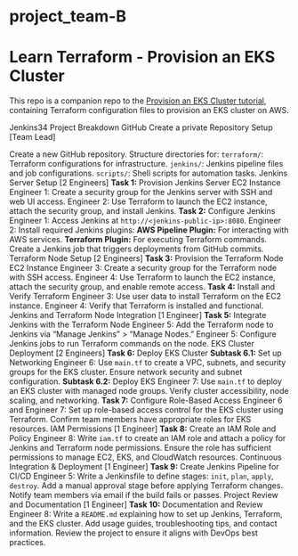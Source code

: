 # project_team-B
# Learn Terraform - Provision an EKS Cluster

This repo is a companion repo to the [Provision an EKS Cluster tutorial](https://developer.hashicorp.com/terraform/tutorials/kubernetes/eks), containing
Terraform configuration files to provision an EKS cluster on AWS.


Jenkins34 Project Breakdown
GitHub Create a private Repository Setup [Team Lead]

Create a new GitHub repository.
Structure directories for:
`terraform/`: Terraform configurations for infrastructure.
`jenkins/`: Jenkins pipeline files and job configurations.
`scripts/`: Shell scripts for automation tasks.
Jenkins Server Setup [2 Engineers]
**Task 1:** Provision Jenkins Server EC2 Instance
Engineer 1: Create a security group for the Jenkins server with SSH and web UI access.
Engineer 2: Use Terraform to launch the EC2 instance, attach the security group, and install Jenkins.
**Task 2:** Configure Jenkins
Engineer 1: Access Jenkins at `http://<jenkins-public-ip>:8080`.
Engineer 2: Install required Jenkins plugins:
**AWS Pipeline Plugin:** For interacting with AWS services.
**Terraform Plugin:** For executing Terraform commands.
Create a Jenkins job that triggers deployments from GitHub commits.
Terraform Node Setup [2 Engineers]
**Task 3:** Provision the Terraform Node EC2 Instance
Engineer 3: Create a security group for the Terraform node with SSH access.
Engineer 4: Use Terraform to launch the EC2 instance, attach the security group, and enable remote access.
**Task 4:** Install and Verify Terraform
Engineer 3: Use user data to install Terraform on the EC2 instance.
Engineer 4: Verify that Terraform is installed and functional.
Jenkins and Terraform Node Integration [1 Engineer]
**Task 5:** Integrate Jenkins with the Terraform Node
Engineer 5: Add the Terraform node to Jenkins via “Manage Jenkins” > “Manage Nodes.”
Engineer 5: Configure Jenkins jobs to run Terraform commands on the node.
EKS Cluster Deployment [2 Engineers]
**Task 6:** Deploy EKS Cluster
**Subtask 6.1:** Set up Networking
Engineer 6: Use `main.tf` to create a VPC, subnets, and security groups for the EKS cluster.
Ensure network security and subnet configuration.
**Subtask 6.2:** Deploy EKS
Engineer 7: Use `main.tf` to deploy an EKS cluster with managed node groups.
Verify cluster accessibility, node scaling, and networking.
**Task 7:** Configure Role-Based Access
Engineer 6 and Engineer 7: Set up role-based access control for the EKS cluster using Terraform.
Confirm team members have appropriate roles for EKS resources.
IAM Permissions [1 Engineer]
**Task 8:** Create an IAM Role and Policy
Engineer 8: Write `iam.tf` to create an IAM role and attach a policy for Jenkins and Terraform node permissions.
Ensure the role has sufficient permissions to manage EC2, EKS, and CloudWatch resources.
Continuous Integration & Deployment [1 Engineer]
**Task 9:** Create Jenkins Pipeline for CI/CD
Engineer 5: Write a Jenkinsfile to define stages: `init`, `plan`, `apply`, `destroy`.
Add a manual approval stage before applying Terraform changes.
Notify team members via email if the build fails or passes.
Project Review and Documentation [1 Engineer]
**Task 10:** Documentation and Review
Engineer 8: Write a `README.md` explaining how to set up Jenkins, Terraform, and the EKS cluster.
Add usage guides, troubleshooting tips, and contact information.
Review the project to ensure it aligns with DevOps best practices.
